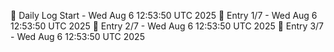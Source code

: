 📅 Daily Log Start - Wed Aug  6 12:53:50 UTC 2025
📌 Entry 1/7 - Wed Aug  6 12:53:50 UTC 2025
📌 Entry 2/7 - Wed Aug  6 12:53:50 UTC 2025
📌 Entry 3/7 - Wed Aug  6 12:53:50 UTC 2025
